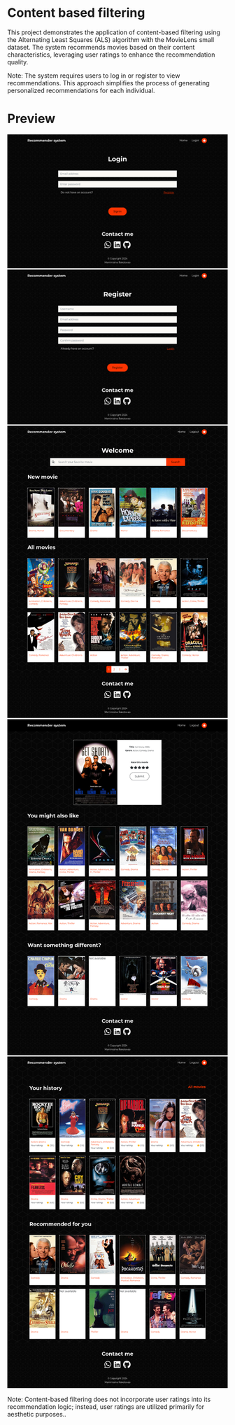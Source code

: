 # Content based filtering
This project demonstrates the application of content-based filtering using the Alternating Least Squares (ALS) algorithm with the MovieLens small dataset. The system recommends movies based on their content characteristics, leveraging user ratings to enhance the recommendation quality.

Note: The system requires users to log in or register to view recommendations. This approach simplifies the process of generating personalized recommendations for each individual.

# Preview
![Login](./images/login.png)
![Register](./images/register.png)
![Home](./images/home_page.png)
![Detail](./images/detail_movie.png)
![User](./images/user_page.png)

Note: Content-based filtering does not incorporate user ratings into its recommendation logic; instead, user ratings are utilized primarily for aesthetic purposes..